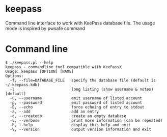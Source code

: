 keepass
=======

Command line interface to work with KeePass database file. The usage mode is inspired by pwsafe command

Command line
============

```shell
$ ./keepass.pl --help
keepass - commandline tool compatible with KeePassX
Usage: keepass [OPTION] [NAME]
Options:
  -f, --file=DATABASE_FILE   specify the database file (default is ~/.keepass.kdb)
  -l                         long listing (show username & notes) [default]
  -u, --username             emit username of listed account
  -p, --password             emit password of listed account
  -E, --echo                 force echoing of entry to stdout
  -a, --add                  add an entry
  -c, --createdb             create an empty database
  -v, --verbose              print more information (can be repeated)
  -h, --help                 display this help and exit
  -V, --version              output version information and exit
```
